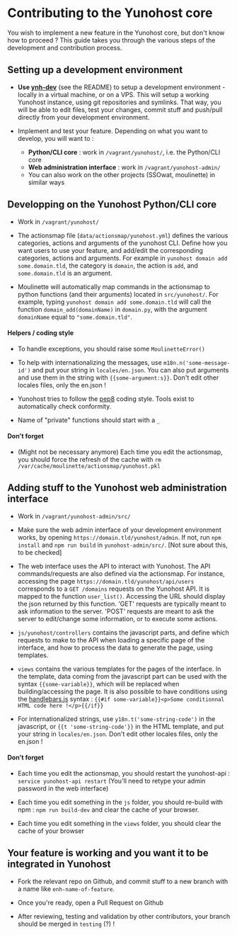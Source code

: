 # Contributing to the Yunohost core

You wish to implement a new feature in the Yunohost core, but don't know how to
proceed ? This guide takes you through the various steps of the development and
contribution process. 

## Setting up a development environment

- **Use [ynh-dev](https://github.com/YunoHost/ynh-dev)** (see the README) to
  setup a development environment - locally in a virtual machine, or on a VPS.
  This will setup a working Yunohost instance, using git repositories and
  symlinks. That way, you will be able to edit files, test your changes, commit
  stuff and push/pull directly from your development environment.

- Implement and test your feature. Depending on what you want to develop, you
  will want to :
   - **Python/CLI core** : work in `/vagrant/yunohost/`, i.e. the Python/CLI core
   - **Web administration interface** : work in `/vagrant/yunohost-admin/`
   - You can also work on the other projects (SSOwat, moulinette) in similar ways

## Developping on the Yunohost Python/CLI core

- Work in `/vagrant/yunohost/`

- The actionsmap file (`data/actionsmap/yunohost.yml`) defines the various
  categories, actions and arguments of the yunohost CLI. Define how you want
  users to use your feature, and add/edit the corresponding categories, actions
  and arguments. For example in `yunohost domain add some.domain.tld`, the
  category is `domain`, the action is `add`, and `some.domain.tld` is an
  argument.

- Moulinette will automatically map commands in the actionsmap to python
  functions (and their arguments) located in `src/yunohost/`. For example, typing
  `yunohost domain add some.domain.tld` will call the function
  `domain_add(domainName)` in `domain.py`, with the argument `domainName` equal
  to `"some.domain.tld"`.

#### Helpers / coding style

- To handle exceptions, you should raise some `MoulinetteError()`

- To help with internationalizing the messages, use `m18n.n('some-message-id')`
  and put your string in `locales/en.json`. You can also put arguments and use
  them in the string with `{{some-argument:s}}`. Don't edit other locales files,
  only the en.json !

- Yunohost tries to follow the [pep8](http://pep8.org/) coding style. Tools
  exist to automatically check conformity.

- Name of "private" functions should start with a `_`

#### Don't forget

- (Might not be necessary anymore) Each time you edit the actionsmap, you should
  force the refresh of the cache with `rm
  /var/cache/moulinette/actionsmap/yunohost.pkl`

## Adding stuff to the Yunohost web administration interface

- Work in `/vagrant/yunohost-admin/src/`

- Make sure the web admin interface of your development environment works, by
  opening `https://domain.tld/yunohost/admin`. If not, run `npm install` and
  `npm run build` in `yunohost-admin/src/`. [Not sure about this, to be checked]

- The web interface uses the API to interact with Yunohost. The API
  commands/requests are also defined via the actionsmap. For instance, accessing
  the page ```https://domain.tld/yunohost/api/users``` corresponds to a `GET
  /domains` requests on the Yunohost API. It is mapped to the function
  `user_list()`. Accessing the URL should display the json returned by this
  function. 'GET' requests are typically meant to ask information to the server.
  'POST' requests are meant to ask the server to edit/change some information,
  or to execute some actions.

- `js/yunohost/controllers` contains the javascript parts,
  and define which requests to make to the API when loading a specific page of
  the interface, and how to process the data to generate the page, using
  templates.

- `views` contains the various templates for the pages of the interface. In the
  template, data coming from the javascript part can be used with the syntax
  `{{some-variable}}`, which will be replaced when building/accessing the page.
  It is also possible to have conditions using the
  [handlebars.js](http://handlebarsjs.com) syntax : ```{{#if
  some-variable}}<p>Some conditionnal HTML code here !</p>{{/if}}```

- For internationalized strings, use `y18n.t('some-string-code')` in the
  javascript, or `{{t 'some-string-code'}}` in the HTML template, and put your
  string in `locales/en.json`. Don't edit other locales files, only the 
  en.json !

#### Don't forget

- Each time you edit the actionsmap, you should restart the yunohost-api :
  ```service yunohost-api restart```
  (You'll need to retype your admin password in the web interface)

- Each time you edit something in the `js` folder, you should re-build with npm :
  ```npm run build-dev``` 
  and clear the cache of your browser.

- Each time you edit something in the `views` folder, you should clear the cache
  of your browser


## Your feature is working and you want it to be integrated in Yunohost

- Fork the relevant repo on Github, and commit stuff to a new branch with a name
  like `enh-name-of-feature`.

- Once you're ready, open a Pull Request on Github

- After reviewing, testing and validation by other contributors, your branch
should be merged in `testing` (?) !


